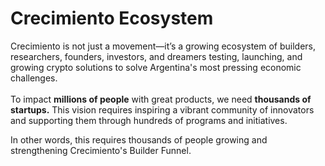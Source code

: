 # Crecimiento Ecosystem

Crecimiento is not just a movement—it’s a growing ecosystem of builders, researchers, founders, investors, and dreamers testing, launching, and growing crypto solutions to solve Argentina's most pressing economic challenges.\
\
To impact **millions of people** with great products, we need **thousands of startups.** This vision requires inspiring a vibrant community of innovators and supporting them through hundreds of programs and initiatives.

In other words, this requires thousands of people growing and strengthening Crecimiento's Builder Funnel.

